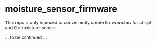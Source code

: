 # moisture_sensor_firmware
This repo is only intended to conveniently create firmware.hex for chirp! and i2c-moisture-sensor.

... to be continued ...
